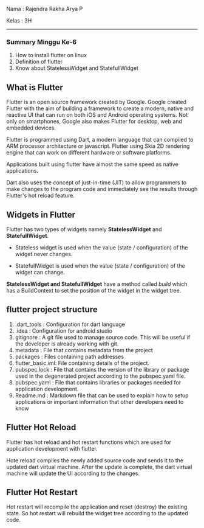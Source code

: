 Nama  : Rajendra Rakha Arya P

Kelas : 3H

---

### Summary Minggu Ke-6

1. How to install flutter on linux
2. Definition of flutter
3. Know about StatelessWidget and StatefullWidget

## What is Flutter

Flutter is an open source framework created by Google. Google created Flutter with the aim of building a framework to create a modern, native and reactive UI that can run on both iOS and Android operating systems. Not only on smartphones, Google also makes Flutter for desktop, web and embedded devices.

Flutter is programmed using Dart, a modern language that can
compiled to ARM processor architecture or javascript. Flutter using Skia 2D
rendering engine that can work on different hardware or software platforms.

Applications built using flutter have almost the same speed as native applications.

Dart also uses the concept of just-in-time (JIT) to allow programmers to make changes to the program code and immediately see the results through Flutter's hot reload feature.

## Widgets in Flutter


Flutter has two types of widgets namely **StatelessWidget** and **StatefullWidget**. 

- Stateless widget is used when the value (state / configuration) of the widget never changes. 

- StatefullWidget is used when the value (state / configuration) of the widget can change. 

**StatelessWidget and StatefullWidget** have a method called *build* which has a BuildContext to set the position of the widget in the widget tree.

## flutter project structure

1. .dart_tools : Configuration for dart language
2. .idea : Configuration for android studio
3. gitignore : A git file used to manage source code. This will be useful if the developer is already working with git.
4. metadata : File that contains metadata from the project
5. packages : Files containing path addresses
6. flutter_basic.iml: File containing details of the project.
7. pubspec.lock : File that contains the version of the library or package used in the degenerated project according to the pubspec.yaml file.
8. pubspec.yaml : File that contains libraries or packages needed for application development.
9. Readme.md : Markdown file that can be used to explain how to setup applications or important information that other developers need to know

## Flutter Hot Reload

Flutter has hot reload and hot restart functions which are used for application development with flutter. 

Hote reload compiles the newly added source code and sends it to the updated dart virtual machine. After the update is complete, the dart virtual machine will update the UI according to the changes.

## Flutter Hot Restart

Hot restart will recompile the application and reset (destroy) the existing state. So hot restart will rebuild the widget tree according to the updated code.